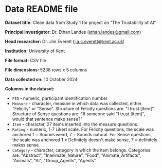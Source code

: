 # Data README file

**Dataset title:** Clean data from Study 1 for project on "The Trustability 
of AI"

**Principal investigator:** Dr. Ethan Landes (ethan.landes@gmail.com)

**Head researcher:** Dr. Jim Everett (j.a.c.everett@kent.ac.uk)

**Institution:** University of Kent

**File format:** CSV file

**File dimensions:** 5238 rows x 5 columns

**Data collected on:** 10 October 2024

**Columns in the dataset:**

- `PID` - numeric, participant identification number
- `Measure` - character, measure in which data was collected, either "Felicity" 
or "Sense". Structure of Felicity questions are: "I trust [item]". Structure of 
Sense questions are: "If someone said "I trust [item]", would that sentence make
sense?"
- `Item` - character, 27 items inserted into the measure questions.
- `Rating` - numeric, 1-7 Likert scale. For Felicity questions, the scale was 
anchored 1 = Sounds weird, 7 = Sounds natural. For Sense questions, the scale 
was anchored 1 = Definitely doesn't make sense, 7 = definitely makes sense. 
- `Category` - character, category in which the item belongs. Categories are: 
"Abstract", "Inanimate_Nature", "Food", "Animate_Artifacts", "Animals", "AI", 
"Group_Agents", "Agents"         
